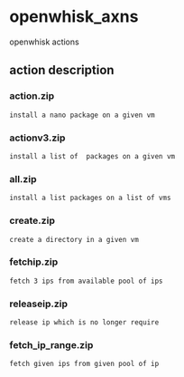 # openwhisk_axns
openwhisk actions
## action description
### action.zip 
    install a nano package on a given vm
### actionv3.zip 
    install a list of  packages on a given vm
### all.zip 
    install a list packages on a list of vms
### create.zip 
    create a directory in a given vm
### fetchip.zip 
    fetch 3 ips from available pool of ips
### releaseip.zip 
    release ip which is no longer require
### fetch_ip_range.zip
    fetch given ips from given pool of ip
